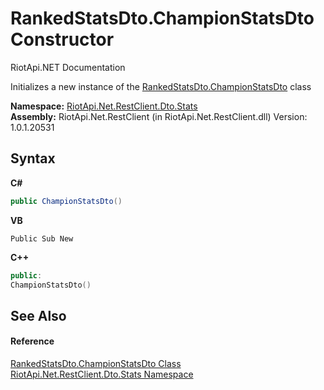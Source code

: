 # RankedStatsDto.ChampionStatsDto Constructor 
RiotApi.NET Documentation 

Initializes a new instance of the <a href="535e1b66-133a-12d5-1fe4-02d2fc0d2c61">RankedStatsDto.ChampionStatsDto</a> class

**Namespace:**&nbsp;<a href="3633558d-b43c-c273-62d1-e8636743a277">RiotApi.Net.RestClient.Dto.Stats</a><br />**Assembly:**&nbsp;RiotApi.Net.RestClient (in RiotApi.Net.RestClient.dll) Version: 1.0.1.20531

## Syntax

**C#**<br />
``` C#
public ChampionStatsDto()
```

**VB**<br />
``` VB
Public Sub New
```

**C++**<br />
``` C++
public:
ChampionStatsDto()
```


## See Also


#### Reference
<a href="535e1b66-133a-12d5-1fe4-02d2fc0d2c61">RankedStatsDto.ChampionStatsDto Class</a><br /><a href="3633558d-b43c-c273-62d1-e8636743a277">RiotApi.Net.RestClient.Dto.Stats Namespace</a><br />